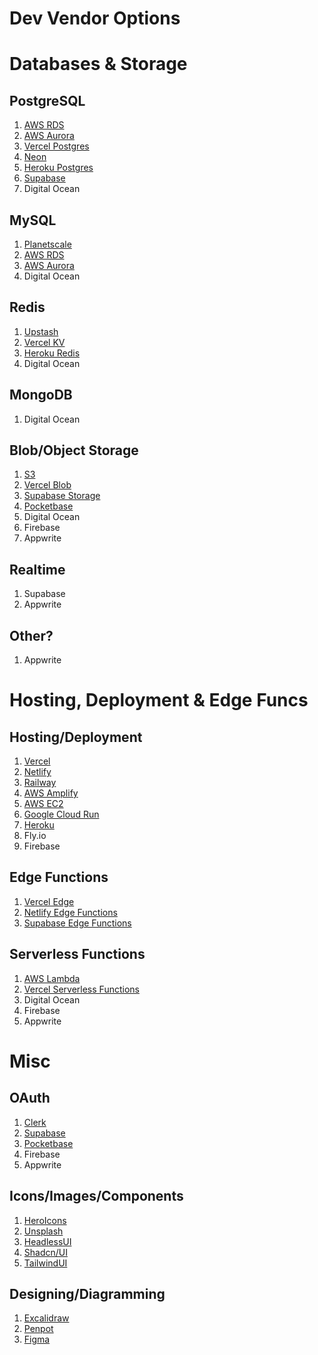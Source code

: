 # Dev Vendor Options

# Databases & Storage
## PostgreSQL
1. [AWS RDS](https://aws.amazon.com/rds/)
2. [AWS Aurora](https://aws.amazon.com/rds/aurora/)
3. [Vercel Postgres](https://vercel.com/storage/postgres)
4. [Neon](https://neon.tech/)
5. [Heroku Postgres](https://www.heroku.com/postgres)
6. [Supabase](https://supabase.com/database)
7. Digital Ocean
##  MySQL
1. [Planetscale](https://planetscale.com/)
2. [AWS RDS](https://aws.amazon.com/rds/)
3. [AWS Aurora](https://aws.amazon.com/rds/aurora/)
4. Digital Ocean

## Redis
1. [Upstash](https://upstash.com/)
2. [Vercel KV](https://vercel.com/storage/kv)
3. [Heroku Redis](https://www.heroku.com/redis)
4. Digital Ocean

## MongoDB
1. Digital Ocean

## Blob/Object Storage
1. [S3](https://aws.amazon.com/s3/)
2. [Vercel Blob](https://vercel.com/storage/blob)
3. [Supabase Storage](https://supabase.com/storage)
4. [Pocketbase](https://pocketbase.io/)
5. Digital Ocean
6. Firebase
7. Appwrite

## Realtime  
1. Supabase
2. Appwrite

## Other?
1. Appwrite

# Hosting, Deployment & Edge Funcs
## Hosting/Deployment
1. [Vercel](https://vercel.com/)
2. [Netlify](https://www.netlify.com/)
3. [Railway](https://railway.app/)
4. [AWS Amplify](https://aws.amazon.com/amplify/)
5. [AWS EC2](https://aws.amazon.com/ec2/)
6. [Google Cloud Run](https://cloud.google.com/run/)
7. [Heroku](https://www.heroku.com/)
8. Fly.io
9. Firebase

## Edge Functions
1. [Vercel Edge](https://vercel.com/features/edge-functions)
2. [Netlify Edge Functions](https://www.netlify.com/products/#netlify-edge-functions)
3. [Supabase Edge Functions](https://supabase.com/edge-functions)

## Serverless Functions
1. [AWS Lambda](https://aws.amazon.com/lambda/)
2. [Vercel Serverless Functions](https://vercel.com/docs/concepts/functions/serverless-functions)
3. Digital Ocean
4. Firebase
5. Appwrite

# Misc
## OAuth
1. [Clerk](https://clerk.com/)
2. [Supabase](https://supabase.com/auth)
3. [Pocketbase](https://pocketbase.io/)
4. Firebase
5. Appwrite

## Icons/Images/Components
1. [HeroIcons](https://heroicons.com/)
2. [Unsplash](https://unsplash.com/)
3. [HeadlessUI](https://headlessui.com/)
4. [Shadcn/UI](https://ui.shadcn.com/)
5. [TailwindUI](https://tailwindui.com/)

## Designing/Diagramming
1. [Excalidraw](https://excalidraw.com/)
2. [Penpot](https://penpot.app/)
3. [Figma](https://www.figma.com/)